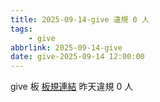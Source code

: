 ```yaml
---
title: 2025-09-14-give 違規 0 人
tags:
    - give
abbrlink: 2025-09-14-give
date: give-2025-09-14 12:00:00
---
```

give 板 [板規連結](https://www.ptt.cc/bbs/give/M.1612495900.A.C32.html)
昨天違規 0 人
